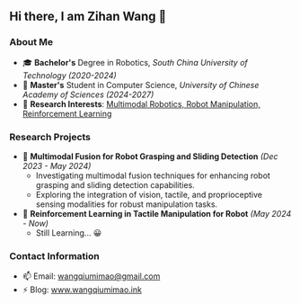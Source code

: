## Hi there, I am Zihan Wang 👋
### About Me
- 🎓 **Bachelor's** Degree in Robotics, *South China University of Technology (2020-2024)*
- 🌱 **Master's** Student in Computer Science, *University of Chinese Academy of Sciences (2024-2027)*
- 🌟 **Research Interests**: <u>Multimodal Robotics, Robot Manipulation, Reinforcement Learning</u>

### Research Projects
- 🔭 **Multimodal Fusion for Robot Grasping and Sliding Detection** *(Dec 2023 - May 2024)*
  - Investigating multimodal fusion techniques for enhancing robot grasping and sliding detection capabilities.
  - Exploring the integration of vision, tactile, and proprioceptive sensing modalities for robust manipulation tasks.
- 🦾 **Reinforcement Learning in Tactile Manipulation for Robot** *(May 2024 - Now)*
  - Still Learning... 😀

### Contact Information
- 📫 Email: wangqiumimao@gmail.com
- ⚡ Blog: www.wangqiumimao.ink

<!--
**zahir-w/zahir-w** is a ✨ _special_ ✨ repository because its `README.md` (this file) appears on your GitHub profile.

Here are some ideas to get you started:

- 🔭 I’m currently working on ...
- 🌱 I’m currently learning ...
- 👯 I’m looking to collaborate on ...
- 🤔 I’m looking for help with ...
- 💬 Ask me about ...
- 📫 How to reach me: ...
- 😄 Pronouns: ...
- ⚡ Fun fact: ...
-->
